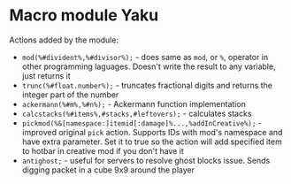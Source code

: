 # Macro module Yaku

Actions added by the module:
- `mod(%#divident%,%#divisor%);` - does same as `mod`, or `%`, operator in other programming laguages. Doesn't write the result to any variable, just returns it
- `trunc(%#float.number%);` - truncates fractional digits and returns the integer part of the number
- `ackermann(%#m%,%#n%);` - Ackermann function implementation
- `calcstacks(%#items%,#stacks,#leftovers);` - calculates stacks
- `pickmod(%&[namespace:]itemid[:damage]%...,%addInCreative%);` - improved original `pick` action. Supports IDs with mod's namespace and have extra parameter. Set it to true so the action will add specified item to hotbar in creative mod if you don't have it
- `antighost;` - useful for servers to resolve ghost blocks issue. Sends digging packet in a cube 9x9 around the player
